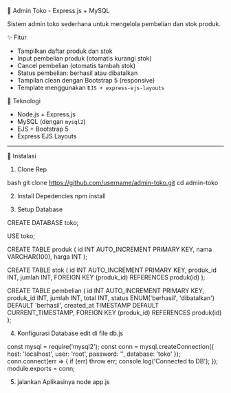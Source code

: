 🛒 Admin Toko - Express.js + MySQL

Sistem admin toko sederhana untuk mengelola pembelian dan stok produk.

 ✨ Fitur

- Tampilkan daftar produk dan stok
- Input pembelian produk (otomatis kurangi stok)
- Cancel pembelian (otomatis tambah stok)
- Status pembelian: berhasil atau dibatalkan
- Tampilan clean dengan Bootstrap 5 (responsive)
- Template menggunakan `EJS + express-ejs-layouts`

 🧰 Teknologi

- Node.js + Express.js
- MySQL (dengan `mysql2`)
- EJS + Bootstrap 5
- Express EJS Layouts

---

🚀 Instalasi

1. Clone Rep

bash
git clone https://github.com/username/admin-toko.git
cd admin-toko

2. Install Depedencies
npm install

3. Setup Database
   
CREATE DATABASE toko;

USE toko;

CREATE TABLE produk (
  id INT AUTO_INCREMENT PRIMARY KEY,
  nama VARCHAR(100),
  harga INT
);

CREATE TABLE stok (
  id INT AUTO_INCREMENT PRIMARY KEY,
  produk_id INT,
  jumlah INT,
  FOREIGN KEY (produk_id) REFERENCES produk(id)
);

CREATE TABLE pembelian (
  id INT AUTO_INCREMENT PRIMARY KEY,
  produk_id INT,
  jumlah INT,
  total INT,
  status ENUM('berhasil', 'dibatalkan') DEFAULT 'berhasil',
  created_at TIMESTAMP DEFAULT CURRENT_TIMESTAMP,
  FOREIGN KEY (produk_id) REFERENCES produk(id)
);

4. Konfigurasi Database
  edit di file db.js

const mysql = require('mysql2');
const conn = mysql.createConnection({
    host: 'localhost',
    user: 'root',
    password: '',
    database: 'toko'
});
conn.connect(err => {
    if (err) throw err;
    console.log('Connected to DB');
});
module.exports = conn;

5. jalankan Aplikasinya
  node app.js
